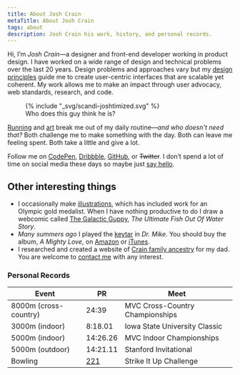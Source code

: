 ```yaml
---
title: About Josh Crain
metaTitle: About Josh Crain
tags: about
description: Josh Crain his work, history, and personal records. 
---
```

Hi, I’m *Josh Crain*—a designer and front-end developer working in product design. I have worked on a wide range of design and technical problems over the last 20 years. Design problems and approaches vary but my [design principles](/about/design-principles/) guide me to create user-centric interfaces that are scalable yet coherent. My work allows me to make an impact through user advocacy, web standards, research, and code. 

<figure>
    {% include "_svg/scandi-joshtimized.svg" %}
    <figcaption>Who does this guy think he is?</figcaption>
</figure>

[Running](/running/) and [art](/art/) break me out of my daily routine—*and who doesn't need that?* Both challenge me to make something with the day. Both can leave me feeling spent. Both take a little and give a lot. 

Follow me on [CodePen](https://codepen.io/joshcrain/), [Dribbble](https://dribbble.com/joshcrain/), [GitHub](https://github.com/joshcrain/), or ~~Twitter~~. I don’t spend a lot of time on social media these days so maybe just [say hello](/say-hello/). 

## Other interesting things
- I occasionally make [illustrations](/tags/illustration/), which has included work for an Olympic gold medalist. When I have nothing productive to do I draw a webcomic called [The Galactic Guppy](https://galacticguppy.net/), _The Ultimate Fish Out Of Water Story_. 
- _Many summers ago_ I played the [keytar](/notes/2020/yamaha-shs-10/) in _Dr. Mike_. You should buy the album, _A Mighty Love_, on [Amazon](https://www.amazon.com/Mighty-Love-Dr-Mike/dp/B000FSMMNK/) or [iTunes](https://music.apple.com/us/album/a-mighty-love/97175026).
- I researched and created a website of [Crain family ancestry](/ancestry/) for my dad. You are welcome to [contact me](/say-hello/) with any interest.

### Personal Records
<table class="table_rwd">
    <thead>
    <tr>
        <th>Event</th>
        <th>PR</th>
        <th>Meet</th>
    </tr>
    </thead>
    <tbody>
    <tr>
        <td data-tblColumn="Event">8000m (cross-country)</td>
        <td data-tblColumn="PR">24:39</td>
        <td data-tblColumn="Meet">MVC Cross-Country Championships</td>
    </tr>
    <tr>
        <td data-tblColumn="Event">3000m (indoor)</td>
        <td data-tblColumn="PR">8:18.01</td>
        <td data-tblColumn="Meet">Iowa State University Classic</td>
    </tr>
    <tr>
        <td data-tblColumn="Event">5000m (indoor)</td>
        <td data-tblColumn="PR">14:26.26</td>
        <td data-tblColumn="Meet">MVC Indoor Championships</td>
    </tr>
    <tr>
        <td data-tblColumn="Event">5000m (outdoor)</td>
        <td data-tblColumn="PR">14:21.11</td>
        <td data-tblColumn="Meet">Stanford Invitational</td>
    </tr>
    <tr>
        <td data-tblColumn="Event">Bowling</td>
        <td data-tblColumn="PR"><a href="https://twitter.com/thejoshcrain/status/3592903958">221</a></td>
        <td data-tblColumn="Meet">Strike It Up Challenge</td>
    </tr>
    </tbody>
</table>